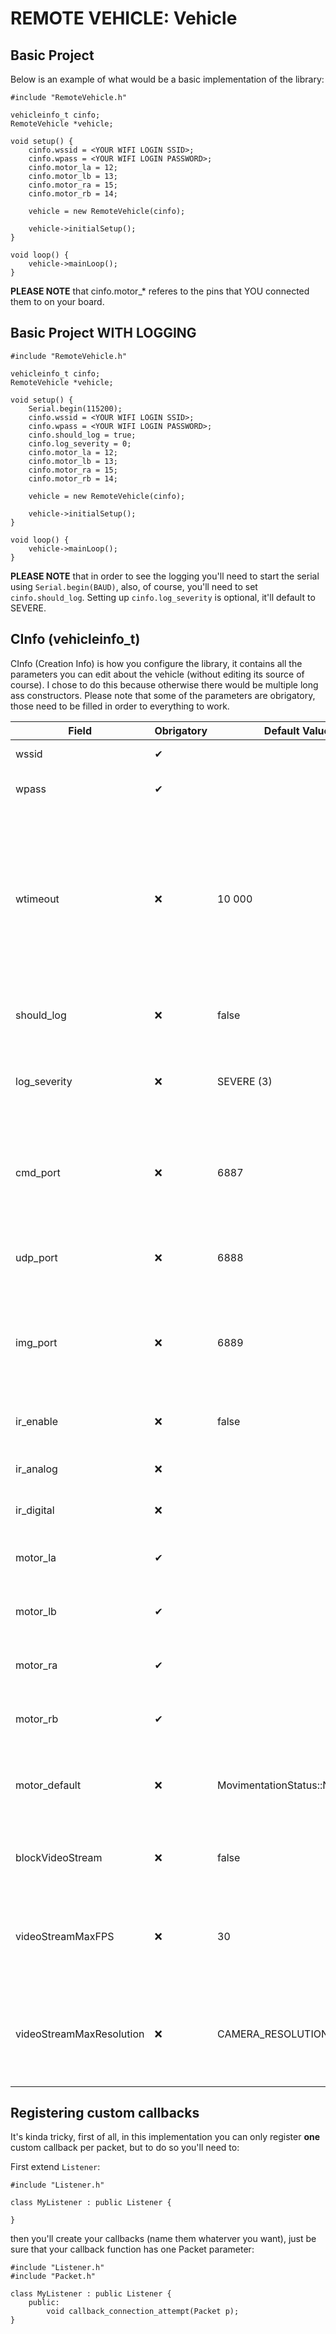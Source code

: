 
# REMOTE VEHICLE: Vehicle

## Basic Project

Below is an example of what would be a basic implementation of the library:
    
    #include "RemoteVehicle.h"

    vehicleinfo_t cinfo; 
    RemoteVehicle *vehicle;

    void setup() {
        cinfo.wssid = <YOUR WIFI LOGIN SSID>;
        cinfo.wpass = <YOUR WIFI LOGIN PASSWORD>;
        cinfo.motor_la = 12;
        cinfo.motor_lb = 13;
        cinfo.motor_ra = 15;
        cinfo.motor_rb = 14;

        vehicle = new RemoteVehicle(cinfo);
        
        vehicle->initialSetup();
    }

    void loop() {
        vehicle->mainLoop();
    }

**PLEASE NOTE** that cinfo.motor_* referes to the pins that YOU connected them to on your board.

## Basic Project WITH LOGGING

    #include "RemoteVehicle.h"

    vehicleinfo_t cinfo; 
    RemoteVehicle *vehicle;

    void setup() {
        Serial.begin(115200);
        cinfo.wssid = <YOUR WIFI LOGIN SSID>;
        cinfo.wpass = <YOUR WIFI LOGIN PASSWORD>;
        cinfo.should_log = true;
        cinfo.log_severity = 0;
        cinfo.motor_la = 12;
        cinfo.motor_lb = 13;
        cinfo.motor_ra = 15;
        cinfo.motor_rb = 14;

        vehicle = new RemoteVehicle(cinfo);
        
        vehicle->initialSetup();
    }

    void loop() {
        vehicle->mainLoop();
    }

**PLEASE NOTE** that in order to see the logging you'll need to start the serial using `Serial.begin(BAUD)`, also, of course, you'll need to set `cinfo.should_log`. Setting up `cinfo.log_severity` is optional, it'll default to SEVERE.

## CInfo (vehicleinfo_t)

CInfo (Creation Info) is how you configure the library, it contains all the parameters you can edit about the vehicle (without editing its source of course). I chose to do this because otherwise there would be multiple long ass constructors.
Please note that some of the parameters are obrigatory, those need to be filled in order to everything to work.

Field        | Obrigatory | Default Value | Description | Type | Values Accepted
-------------|------------|-------------|-|------|----------------
wssid        | ✔      |  | The WiFi network SSID | char* | array of characters
wpass        | ✔      |  | The WiFi network Password | char * | array of characters
wtimeout     | ❌ | 10 000| The time that the vehicle will wait for the WiFi to connect, elapsed this time it'll restart. **NOTE:** the time is measured in **milliseconds**, that is, 1s = 1000ms. | uint16_t | 0 - 65535
should_log   | ❌ | false | If the vehicle should log the the serial output | bool | true or false
log_severity | ❌ | SEVERE (3) | The minimum severity of the log messages that will be shown | uint8_t | 0 - 3
cmd_port     | ❌ | 6887 | The port that the vehicle will use to connect to the controller to send and receive commands | uint16_t | 0 - 65535
udp_port     | ❌ | 6888 | The port that the vehicle will use to broadcast to the network | uint16_t | 0 - 65535
img_port     | ❌ | 6889 | The port that the vehicle will use to connect to the controller to send images and videos | uint16_t | 0 - 65535
ir_enable    | ❌ | false | To enable the use of an infrared sensor | bool | true or false
ir_analog    | ❌ | | Analog pin to read the IR Sensor | uint8_t | 0 - 255
ir_digital   | ❌ | | Digital pin to read the IR Sensor | uint8_t | 0 - 255
motor_la     | ✔  | | Pin that connects to the left motor - A | uint8_t | 0 - 255
motor_lb     | ✔  | | Pin that connects to the left motor - B | uint8_t | 0 - 255
motor_ra     | ✔  | | Pin that connects to the right motor - A | uint8_t | 0 - 255
motor_rb     | ✔  | | Pin that connects to the tight motor - B | uint8_t | 0 - 255
motor_default| ❌ | MovimentationStatus::NEUTRAL | Default stance for the motors when the vehicle turns on | MovimentationStatus | MovimentationStatus::NEUTRAL, MovimentationStatus::FORWARD, MovimentationStatus::BACKWARD, MovimentationStatus::TURN_L, MovimentationStatus::TURN_R, MovimentationStatus::BRAKE
blockVideoStream | ❌ | false | If the vehicle shouldn't allow a video stream to be created | bool | true or false
videoStreamMaxFPS | ❌ | 30 | The maximum FPS that the vehicle will allow a video stream to be initialized | uint8_t | 0 - 255
videoStreamMaxResolution | ❌ | CAMERA_RESOLUTION_640_480 | The maximum frame size that the vehicle will allow a video stream to be initialized | uint8_t | Values are defined in `VehicleCamera.h`

## Registering custom callbacks

It's kinda tricky, first of all, in this implementation you can only register **one** custom callback per packet, but to do so you'll need to:

First extend `Listener`:
    
    #include "Listener.h"

    class MyListener : public Listener {

    }

then you'll create your callbacks (name them whaterver you want), just be sure that your callback function has one Packet parameter:
    
    #include "Listener.h"
    #include "Packet.h"

    class MyListener : public Listener {
        public:
            void callback_connection_attempt(Packet p);
    }